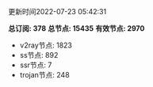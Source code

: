 更新时间2022-07-23 05:42:31

**总订阅: 378**
**总节点: 15435**
**有效节点: 2970**
- v2ray节点: 1823
- ss节点: 892
- ssr节点: 7
- trojan节点: 248
